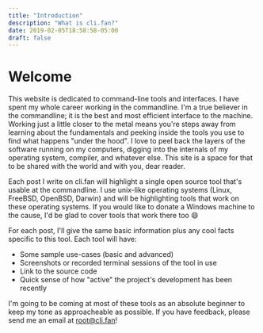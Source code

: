 ```yaml
---
title: "Introduction"
description: "What is cli.fan?"
date: 2019-02-05T18:58:58-05:00
draft: false
---
```


# Welcome

This website is dedicated to command-line tools and interfaces. I have spent my whole career working in the commandline. I'm a true believer in the commandline; it is the best and most efficient interface to the machine. Working just a little closer to the metal means you're steps away from learning about the fundamentals and peeking inside the tools you use to find what happens "under the hood". I love to peel back the layers of the software running on my computers, digging into the internals of my operating system, compiler, and whatever else. This site is a space for that to be shared with the world and with you, dear reader.

Each post I write on cli.fan will highlight a single open source tool that's usable at the commandline. I use unix-like operating systems (Linux, FreeBSD, OpenBSD, Darwin) and will be highlighting tools that work on these operating systems. If you would like to donate a Windows machine to the cause, I'd be glad to cover tools that work there too :smile:

For each post, I'll give the same basic information plus any cool facts specific to this tool. Each tool will have:

- Some sample use-cases (basic and advanced)
- Screenshots or recorded terminal sessions of the tool in use
- Link to the source code
- Quick sense of how "active" the project's development has been recently

I'm going to be coming at most of these tools as an absolute beginner to keep my tone as approacheable as possible. If you have feedback, please send me an email at [root@cli.fan](mailto:root@cli.fan)!
